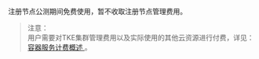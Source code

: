 注册节点公测期间免费使用，暂不收取注册节点管理费用。
>注意：
<br>用户需要对TKE集群管理费用以及实际使用的其他云资源进行付费，详见：
[容器服务计费概述 ](https://cloud.tencent.com/document/product/457/68803) 。
